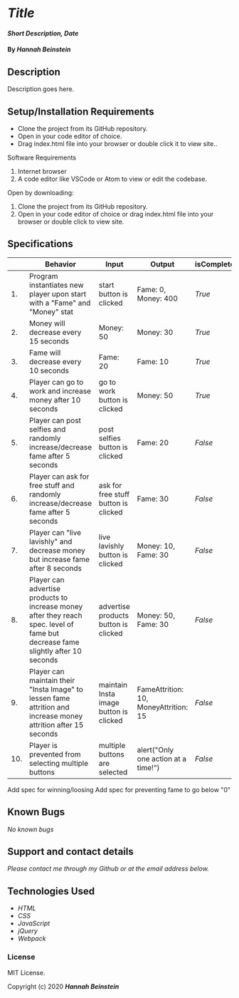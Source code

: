 # _Title_

#### _Short Description, Date_

#### By _**Hannah Beinstein**_

## Description

Description goes here.

## Setup/Installation Requirements

* Clone the project from its GitHub repository.
* Open in your code editor of choice.
* Drag index.html file into your browser or double click it to view site..

Software Requirements
1. Internet browser
2. A code editor like VSCode or Atom to view or edit the codebase.

Open by downloading:
1. Clone the project from its GitHub repository.
2. Open in your code editor of choice or drag index.html file into your browser or double click to view site.

## Specifications

| |Behavior| Input| Output| isComplete|
|---|----|----|----|----|
|1.| Program instantiates new player upon start with a "Fame" and "Money" stat | start button is clicked | Fame: 0, Money: 400 | _True_|
|2.| Money will decrease every 15 seconds | Money: 50 | Money: 30 |  _True_|
|3.| Fame will decrease every 10 seconds | Fame: 20 | Fame: 10 | _True_|
|4.| Player can go to work and increase money after 10 seconds| go to work button is clicked | Money: 50 | _True_|
|5.| Player can post selfies and randomly increase/decrease fame after 5 seconds | post selfies button is clicked | Fame: 20 | _False_|
|6.| Player can ask for free stuff and randomly increase/decrease fame after 5 seconds | ask for free stuff button is clicked | Fame: 30 | _False_|
|7.| Player can "live lavishly" and decrease money but increase fame after 8 seconds | live lavishly button is clicked | Money: 10, Fame: 30 | _False_|
|8.| Player can advertise products to increase money after they reach spec. level of fame but decrease fame slightly after 10 seconds | advertise products button is clicked | Money: 50, Fame: 30 | _False_|
|9.| Player can maintain their "Insta Image" to lessen fame attrition and increase money attrition after 15 seconds | maintain Insta image button is clicked | FameAttrition: 10, MoneyAttrition: 15 | _False_|
|10.| Player is prevented from selecting multiple buttons | multiple buttons are selected | alert("Only one action at a time!")| _False_|

Add spec for winning/loosing
Add spec for preventing fame to go below "0"


## Known Bugs

_No known bugs_

## Support and contact details

_Please contact me through my Github or at the email address below._

## Technologies Used

* _HTML_
* _CSS_
* _JavaScript_
* _jQuery_
* _Webpack_

### License

MIT License.

Copyright (c) 2020 **_Hannah Beinstein_**